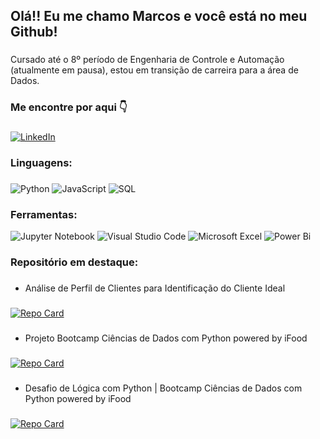 ## Olá!! Eu me chamo Marcos e você está no meu Github!

###
Cursado até o 8º período de Engenharia de Controle e Automação (atualmente em pausa), estou em transição de carreira para a área de Dados. 

### Me encontre por aqui 👇
###
[![LinkedIn](https://img.shields.io/badge/linkedin-%230077B5.svg?style=for-the-badge&logo=linkedin&logoColor=blue&color=black)](https://linkedin.com/in/marcospontesjunior)
<!-- [![Medium](https://img.shields.io/badge/Medium-12100E?style=for-the-badge&logo=medium&logoColor=white&color=black)](https://medium.com/@marcospntsjunior) -->

### Linguagens:
###
![Python](https://img.shields.io/badge/python-3670A0?style=for-the-badge&logo=python&logoColor=yellow&color=black) ![JavaScript](https://img.shields.io/badge/javascript-%23323330.svg?style=for-the-badge&logo=javascript&logoColor=yellow&color=black) ![SQL](https://img.shields.io/badge/sql-336791?style=for-the-badge&logo=data&logoColor=white&color=black)

### Ferramentas:
![Jupyter Notebook](https://img.shields.io/badge/jupyter-%23FA0F00.svg?style=for-the-badge&logo=jupyter&logoColor=orange&color=black) ![Visual Studio Code](https://img.shields.io/badge/Visual%20Studio%20Code-0078d7.svg?style=for-the-badge&logo=visual-studio-code&logoColor=blue&color=black) ![Microsoft Excel](https://img.shields.io/badge/Microsoft_Excel-217346?style=for-the-badge&logo=microsoft-excel&logoColor=green&color=black) ![Power Bi](https://img.shields.io/badge/power_bi-F2C811?style=for-the-badge&logo=powerbi&logoColor=yellow&color=black)

<!--
![Most Used Langs](https://github-readme-stats.vercel.app/api/top-langs/?username=marcospontesjunior&bg_color=000&border_color=30A3DC&show_icons=true&icon_color=30A3DC&title_color=E94D5F&text_color=FFF&hide_border=true&include_all_commits=false&count_private=false&layout=compact) -->

### Repositório em destaque: 
###
- Análise de Perfil de Clientes para Identificação do Cliente Ideal
###
[![Repo Card](https://github-readme-stats.vercel.app/api/pin/?username=marcospontesjunior&repo=analise-perfil-clientes&bg_color=000&border_color=30A3DC&show_icons=true&icon_color=30A3DC&title_color=E94D5F&text_color=FFF)](https://github.com/marcospontesjunior/analise-perfil-clientes)
###
- Projeto Bootcamp Ciências de Dados com Python powered by iFood
###
[![Repo Card](https://github-readme-stats.vercel.app/api/pin/?username=marcospontesjunior&repo=sistema-bancario-python&bg_color=000&border_color=30A3DC&show_icons=true&icon_color=30A3DC&title_color=E94D5F&text_color=FFF)](https://github.com/marcospontesjunior/sistema-bancario-python)
###

- Desafio de Lógica com Python | Bootcamp Ciências de Dados com Python powered by iFood
###
[![Repo Card](https://github-readme-stats.vercel.app/api/pin/?username=marcospontesjunior&repo=desafio-logica-python&bg_color=000&border_color=30A3DC&show_icons=true&icon_color=30A3DC&title_color=E94D5F&text_color=FFF)](https://github.com/marcospontesjunior/desafio-logica-python)

<!-- ### Github Stats:
###
![Marcos Github Stats](https://github-readme-stats.vercel.app/api?username=marcospontesjunior\&rank_icon=github&bg_color=000&border_color=30A3DC&show_icons=true&icon_color=30A3DC&title_color=E94D5F&text_color=FFF&include_all_commits=true)
![Marcos Github Stats](https://github-readme-streak-stats.herokuapp.com/?user=marcospontesjunior&tbg_color=000&border_color=30A3DC&show_icons=true&icon_color=30A3DC&title_color=E94D5F&text_color=FFF&hide_border=true) 

###
[![](https://visitcount.itsvg.in/api?id=marcospontesjunior&icon=5&color=12)](https://visitcount.itsvg.in) -->
